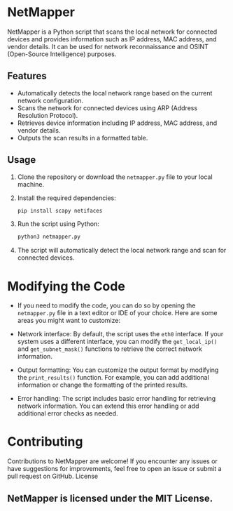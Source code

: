 # NetMapper

NetMapper is a Python script that scans the local network for connected devices and provides information such as IP address, MAC address, and vendor details. It can be used for network reconnaissance and OSINT (Open-Source Intelligence) purposes.

## Features

- Automatically detects the local network range based on the current network configuration.
- Scans the network for connected devices using ARP (Address Resolution Protocol).
- Retrieves device information including IP address, MAC address, and vendor details.
- Outputs the scan results in a formatted table.

## Usage

1. Clone the repository or download the `netmapper.py` file to your local machine.

2. Install the required dependencies:
   ```bash
   pip install scapy netifaces
   ```
3. Run the script using Python:
   ```bash
   python3 netmapper.py
   ```
4. The script will automatically detect the local network range and scan for connected devices.

# Modifying the Code

- If you need to modify the code, you can do so by opening the `netmapper.py` file in a text editor or IDE of your choice. Here are some areas you might want to customize:

- Network interface: By default, the script uses the `eth0` interface. If your system uses a different interface, you can modify the `get_local_ip()` and `get_subnet_mask()` functions to retrieve the correct network information.

- Output formatting: You can customize the output format by modifying the `print_results()` function. For example, you can add additional information or change the formatting of the printed results.

- Error handling: The script includes basic error handling for retrieving network information. You can extend this error handling or add additional error checks as needed.

# Contributing

Contributions to NetMapper are welcome! If you encounter any issues or have suggestions for improvements, feel free to open an issue or submit a pull request on GitHub.
License

## NetMapper is licensed under the MIT License.






